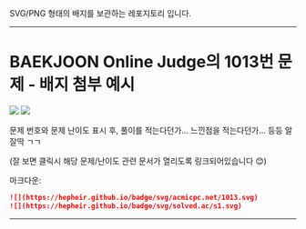 SVG/PNG 형태의 배지를 보관하는 레포지토리 입니다.

---

# BAEKJOON Online Judge의 1013번 문제 - 배지 첨부 예시

![](https://hepheir.github.io/badge/svg/acmicpc.net/1013.svg)
![](https://hepheir.github.io/badge/svg/solved.ac/s1.svg)

문제 번호와 문제 난이도 표시 후, 풀이를 적는다던가... 느낀점을 적는다던가... 등등 알잘딱 ㄱㄱ

(잘 보면 클릭시 해당 문제/난이도 관련 문서가 열리도록 링크되어있습니다 😊)


마크다운:
```markdown
![](https://hepheir.github.io/badge/svg/acmicpc.net/1013.svg)
![](https://hepheir.github.io/badge/svg/solved.ac/s1.svg)
```

---
